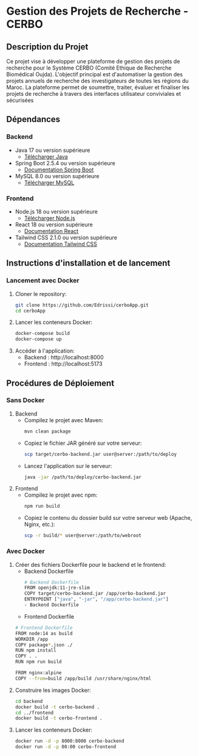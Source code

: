 # Gestion des Projets de Recherche - CERBO
## Description du Projet
Ce projet vise à développer une plateforme de gestion des projets de recherche pour le Système CERBO (Comité Ethique de Recherche Biomédical Oujda). L'objectif principal est d'automatiser la gestion des projets annuels de recherche des investigateurs de toutes les régions du Maroc. La plateforme permet de soumettre, traiter, évaluer et finaliser les projets de recherche à travers des interfaces utilisateur conviviales et sécurisées

## Dépendances
### Backend

- Java 17 ou version supérieure
  - [Télécharger Java](https://www.oracle.com/java/technologies/javase-jdk11-downloads.html)
- Spring Boot 2.5.4 ou version supérieure
  - [Documentation Spring Boot](https://spring.io/projects/spring-boot)
- MySQL 8.0 ou version supérieure
  - [Télécharger MySQL](https://dev.mysql.com/downloads/mysql/)
### Frontend

- Node.js 18 ou version supérieure
  - [Télécharger Node.js](https://nodejs.org/en/download/)
- React 18 ou version supérieure
  - [Documentation React](https://reactjs.org/)
- Tailwind CSS 2.1.0 ou version supérieure
  - [Documentation Tailwind CSS](https://tailwindcss.com/docs)

## Instructions d'installation et de lancement
### Lancement avec Docker
1. Cloner le repository:
   ```bash
   git clone https://github.com/Edrissi/cerboApp.git
   cd cerboApp
2. Lancer les conteneurs Docker:
   ```bash
   docker-compose build
   docker-compose up
3. Accéder à l'application:
   - Backend : http://localhost:8000
   - Frontend : http://localhost:5173

## Procédures de Déploiement
### Sans Docker
1. Backend
   - Compilez le projet avec Maven:
     ```bash
     mvn clean package
   - Copiez le fichier JAR généré sur votre serveur:
     ```bash
     scp target/cerbo-backend.jar user@server:/path/to/deploy
   - Lancez l'application sur le serveur:
     ```bash
     java -jar /path/to/deploy/cerbo-backend.jar
2. Frontend
   - Compilez le projet avec npm:
     ```bash
     npm run build
   - Copiez le contenu du dossier build sur votre serveur web (Apache, Nginx, etc.):
     ```bash
     scp -r build/* user@server:/path/to/webroot
   
### Avec Docker
1. Créer des fichiers Dockerfile pour le backend et le frontend:
   - Backend Dockerfile
     ```bash
     # Backend Dockerfile
     FROM openjdk:11-jre-slim
     COPY target/cerbo-backend.jar /app/cerbo-backend.jar
     ENTRYPOINT ["java", "-jar", "/app/cerbo-backend.jar"]
     - Backend Dockerfile
    - Frontend Dockerfile
     ```bash
     # Frontend Dockerfile
     FROM node:14 as build
     WORKDIR /app
     COPY package*.json ./
     RUN npm install
     COPY . .
     RUN npm run build

     FROM nginx:alpine
     COPY --from=build /app/build /usr/share/nginx/html
2. Construire les images Docker:
   ```bash
   cd backend
   docker build -t cerbo-backend .
   cd ../frontend
   docker build -t cerbo-frontend .
3. Lancer les conteneurs Docker:
   ```bash
   docker run -d -p 8000:8000 cerbo-backend
   docker run -d -p 00:00 cerbo-frontend

   


 
   
